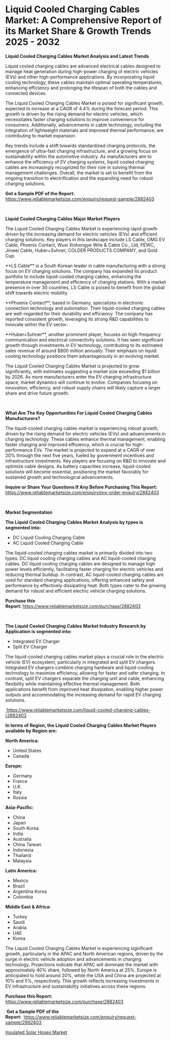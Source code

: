 <p><h1>Liquid Cooled Charging Cables Market: A Comprehensive Report of its Market Share & Growth Trends 2025 - 2032</h1></p><p><strong>Liquid Cooled Charging Cables Market Analysis and Latest Trends</strong></p>
<p><p>Liquid cooled charging cables are advanced electrical cables designed to manage heat generation during high-power charging of electric vehicles (EVs) and other high-performance applications. By incorporating liquid cooling technology, these cables maintain optimal operating temperatures, enhancing efficiency and prolonging the lifespan of both the cables and connected devices.</p><p>The Liquid Cooled Charging Cables Market is poised for significant growth, expected to increase at a CAGR of 4.4% during the forecast period. This growth is driven by the rising demand for electric vehicles, which necessitates faster charging solutions to improve convenience for consumers. Additionally, advancements in cable technology, including the integration of lightweight materials and improved thermal performance, are contributing to market expansion.</p><p>Key trends include a shift towards standardized charging protocols, the emergence of ultra-fast charging infrastructure, and a growing focus on sustainability within the automotive industry. As manufacturers aim to enhance the efficiency of EV charging systems, liquid cooled charging cables are increasingly recognized for their role in solving thermal management challenges. Overall, the market is set to benefit from the ongoing transition to electrification and the expanding need for robust charging solutions.</p></p>
<p><strong>Get a Sample PDF of the Report:&nbsp;</strong> <a href="https://www.reliablemarketsize.com/enquiry/request-sample/2882403?utm_campaign=1103&utm_medium=2&utm_source=Github&utm_content=ia&utm_term=13032025&utm_id=liquid-cooled-charging-cables">https://www.reliablemarketsize.com/enquiry/request-sample/2882403</a></p>
<p>&nbsp;</p>
<p><strong>Liquid Cooled Charging Cables Major Market Players</strong></p>
<p><p>The Liquid Cooled Charging Cables Market is experiencing rapid growth driven by the increasing demand for electric vehicles (EVs) and efficient charging solutions. Key players in this landscape include LS Cable, OMG EV Cable, Phoenix Contact, Wuxi Xinhongye Wire & Cable Co., Ltd, PEWC, Jinwei Cable, Huber+Suhner, COLDER PRODUCTS COMPANY, and Gold Cup.</p><p>**LS Cable** is a South Korean leader in cable manufacturing with a strong focus on EV charging solutions. The company has expanded its product portfolio to include liquid-cooled charging cables, enhancing the temperature management and efficiency of charging stations. With a market presence in over 30 countries, LS Cable is poised to benefit from the global shift towards electric mobility.</p><p>**Phoenix Contact**, based in Germany, specializes in electronic connection technology and automation. Their liquid-cooled charging cables are well-regarded for their durability and efficiency. The company has reported consistent growth, leveraging its strong R&D capabilities to innovate within the EV sector.</p><p>**Huber+Suhner**, another prominent player, focuses on high-frequency communication and electrical connectivity solutions. It has seen significant growth through investments in EV technology, contributing to its estimated sales revenue of around $800 million annually. Their emphasis on liquid cooling technology positions them advantageously in an evolving market.</p><p>The Liquid Cooled Charging Cables Market is projected to grow significantly, with estimates suggesting a market size exceeding $1 billion by 2026. As more manufacturers enter the EV charging infrastructure space, market dynamics will continue to evolve. Companies focusing on innovation, efficiency, and robust supply chains will likely capture a larger share and drive future growth.</p></p>
<p>&nbsp;</p>
<p><strong>What Are The Key Opportunities For Liquid Cooled Charging Cables Manufacturers?</strong></p>
<p><p>The liquid-cooled charging cables market is experiencing robust growth, driven by the rising demand for electric vehicles (EVs) and advancements in charging technology. These cables enhance thermal management, enabling faster charging and improved efficiency, which is crucial for high-performance EVs. The market is projected to expand at a CAGR of over 20% through the next five years, fueled by government incentives and infrastructure investments. Key players are focusing on R&D to innovate and optimize cable designs. As battery capacities increase, liquid-cooled solutions will become essential, positioning the market favorably for sustained growth and technological advancements.</p></p>
<p><strong>Inquire or Share Your Questions If Any Before Purchasing This Report:</strong> <a href="https://www.reliablemarketsize.com/enquiry/pre-order-enquiry/2882403?utm_campaign=1103&utm_medium=2&utm_source=Github&utm_content=ia&utm_term=13032025&utm_id=liquid-cooled-charging-cables">https://www.reliablemarketsize.com/enquiry/pre-order-enquiry/2882403</a></p>
<p>&nbsp;</p>
<p><strong>Market Segmentation</strong></p>
<p><strong>The Liquid Cooled Charging Cables Market Analysis by types is segmented into:</strong></p>
<p><ul><li>DC Liquid Cooling Charging Cable</li><li>AC Liquid Cooled Charging Cable</li></ul></p>
<p><p>The liquid-cooled charging cables market is primarily divided into two types: DC liquid cooling charging cables and AC liquid-cooled charging cables. DC liquid cooling charging cables are designed to manage high power levels efficiently, facilitating faster charging for electric vehicles and reducing thermal buildup. In contrast, AC liquid-cooled charging cables are used for standard charging applications, offering enhanced safety and performance by effectively dissipating heat. Both types cater to the growing demand for robust and efficient electric vehicle charging solutions.</p></p>
<p><strong>Purchase this Report:&nbsp;</strong><a href="https://www.reliablemarketsize.com/purchase/2882403?utm_campaign=1103&utm_medium=2&utm_source=Github&utm_content=ia&utm_term=13032025&utm_id=liquid-cooled-charging-cables">https://www.reliablemarketsize.com/purchase/2882403</a></p>
<p>&nbsp;</p>
<p><strong>The Liquid Cooled Charging Cables Market Industry Research by Application is segmented into:</strong></p>
<p><ul><li>Integrated EV Charger</li><li>Split EV Charger</li></ul></p>
<p><p>The liquid-cooled charging cables market plays a crucial role in the electric vehicle (EV) ecosystem, particularly in integrated and split EV chargers. Integrated EV chargers combine charging hardware and liquid-cooling technology to maximize efficiency, allowing for faster and safer charging. In contrast, split EV chargers separate the charging unit and cable, enhancing flexibility while maintaining effective thermal management. Both applications benefit from improved heat dissipation, enabling higher power outputs and accommodating the increasing demand for rapid EV charging solutions.</p></p>
<p><a href="https://www.reliablemarketsize.com/liquid-cooled-charging-cables-r2882403?utm_campaign=1103&utm_medium=2&utm_source=Github&utm_content=ia&utm_term=13032025&utm_id=liquid-cooled-charging-cables">&nbsp;https://www.reliablemarketsize.com/liquid-cooled-charging-cables-r2882403</a></p>
<p><strong>In terms of Region, the Liquid Cooled Charging Cables Market Players available by Region are:</strong></p>
<p>
    <p> <strong> North America: </strong>
        <ul>
            <li>United States</li>
            <li>Canada</li>
        </ul>
        </p> 
    <p> <strong> Europe: </strong>
        <ul>
            <li>Germany</li>
            <li>France</li>
            <li>U.K.</li>
            <li>Italy</li>
            <li>Russia</li>
        </ul>
        </p> 
    <p> <strong> Asia-Pacific: </strong>
        <ul>
            <li>China</li>
            <li>Japan</li>
            <li>South Korea</li>
            <li>India</li>
            <li>Australia</li>
            <li>China Taiwan</li>
            <li>Indonesia</li>
            <li>Thailand</li>
            <li>Malaysia</li>
        </ul>
        </p> 
    <p> <strong> Latin America: </strong>
        <ul>
            <li>Mexico</li>
            <li>Brazil</li>
            <li>Argentina Korea</li>
            <li>Colombia</li>
        </ul>
        </p> 
    <p> <strong> Middle East & Africa: </strong>
        <ul>
            <li>Turkey</li>
            <li>Saudi</li>
            <li>Arabia</li>
            <li>UAE</li>
            <li>Korea</li>
        </ul>
    </p>
    </p>
<p><p>The Liquid Cooled Charging Cables Market is experiencing significant growth, particularly in the APAC and North American regions, driven by the surge in electric vehicle adoption and advancements in charging technology. Projections indicate that APAC will dominate the market with approximately 40% share, followed by North America at 25%. Europe is anticipated to hold around 20%, while the USA and China are projected at 10% and 5%, respectively. This growth reflects increasing investments in EV infrastructure and sustainability initiatives across these regions.</p></p>
<p><strong>Purchase this Report: </strong><a href="https://www.reliablemarketsize.com/purchase/2882403?utm_campaign=1103&utm_medium=2&utm_source=Github&utm_content=ia&utm_term=13032025&utm_id=liquid-cooled-charging-cables">https://www.reliablemarketsize.com/purchase/2882403</a></p>
<p>&nbsp;<strong>Get a Sample PDF of the Report:&nbsp;&nbsp;</strong><a href="https://www.reliablemarketsize.com/enquiry/request-sample/2882403?utm_campaign=1103&utm_medium=2&utm_source=Github&utm_content=ia&utm_term=13032025&utm_id=liquid-cooled-charging-cables">https://www.reliablemarketsize.com/enquiry/request-sample/2882403</a></p>
<p><strong></strong></p>
<p><p><a href="https://github.com/gdfhhhj/Market-Research-Report-List-7/blob/main/insulated-solar-hoses-market.md?utm_campaign=1103&utm_medium=2&utm_source=Github&utm_content=ia&utm_term=13032025&utm_id=liquid-cooled-charging-cables">Insulated Solar Hoses Market</a></p></p>